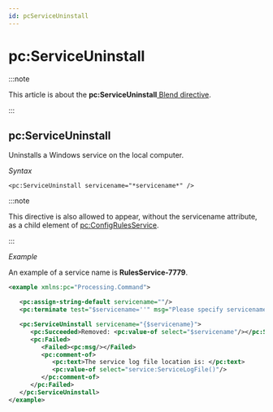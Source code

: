 ```yaml
---
id: pcServiceUninstall
---
```


# pc:ServiceUninstall




:::note

This article is about the **pc:ServiceUninstall**[ Blend directive](/Repositories/Blend_directives).

:::

## **pc:ServiceUninstall**

Uninstalls a Windows service on the local computer.

*Syntax*

```
<pc:ServiceUninstall servicename="*servicename*" />
```


:::note

This directive is also allowed to appear, without the servicename attribute, as a child element of [pc:ConfigRulesService](/Repositories/Blend_directives/pcConfigRulesService.md).

:::

*Example*

An example of a service name is **RulesService-7779**.

```xml
<example xmlns:pc="Processing.Command">

   <pc:assign-string-default servicename=""/>
   <pc:terminate test="$servicename=''" msg="Please specify servicename."/>

   <pc:ServiceUninstall servicename="{$servicename}">
      <pc:Succeeded>Removed: <pc:value-of select="$servicename"/></pc:Succeeded>
      <pc:Failed>
         <Failed><pc:msg/></Failed>
         <pc:comment-of>
            <pc:text>The service log file location is: </pc:text>
            <pc:value-of select="service:ServiceLogFile()"/>
         </pc:comment-of>
      </pc:Failed>
   </pc:ServiceUninstall>
</example>  
```

 